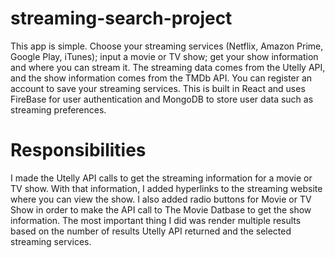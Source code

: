 # streaming-search-project
This app is simple. Choose your streaming services (Netflix, Amazon Prime, Google Play, iTunes); input a movie or TV show; get your show information and where you can stream it. The streaming data comes from the Utelly API, and the show information comes from the TMDb API. You can register an account to save your streaming services. This is built in React and uses FireBase for user authentication and MongoDB to store user data such as streaming preferences.

# Responsibilities
I made the Utelly API calls to get the streaming information for a movie or TV show. With that information, I added hyperlinks to the streaming website where you can view the show. I also added radio buttons for Movie or TV Show in order to make the API call to The Movie Datbase to get the show information. The most important thing I did was render multiple results based on the number of results Utelly API returned and the selected streaming services.
